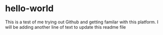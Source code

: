# hello-world

This is a test of me trying out Github and getting familar with this platform.
I will be adding another line of text to update this readme file

